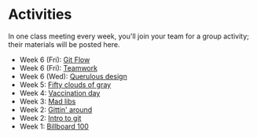 # Activities

In one class meeting every week, you'll join your team for a group activity; their materials will be posted here.

* Week 6 (Fri): [Git Flow](activity8)
* Week 6 (Fri): [Teamwork](activity7)
* Week 6 (Wed): [Querulous design](activity6)
* Week 5: [Fifty clouds of gray](activity5)
* Week 4: [Vaccination day](activity4)
* Week 3: [Mad libs](activity3)
* Week 2: [Gittin' around](activity2)
* Week 2: [Intro to git](activity9)
* Week 1: [Billboard 100](activity1)
